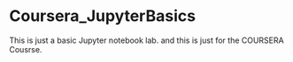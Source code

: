 # Coursera_JupyterBasics
This is just a basic Jupyter notebook lab. and this is just for the COURSERA Cousrse.
